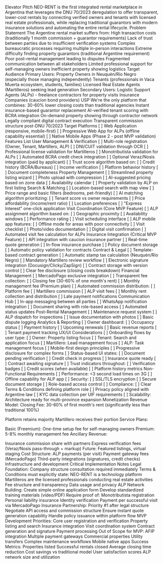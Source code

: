 Elevator Pitch
NEO-RENT is the first integrated rental marketplace in Argentina that leverages the DNU 70/2023 deregulation to offer transparent, lower-cost rentals by connecting verified owners and tenants with licensed real estate professionals, while replacing traditional guarantors with modern insurance solutions and automating the entire rental lifecycle.
Problem Statement
The Argentine rental market suffers from:
High transaction costs (traditionally 1 month commission + guarantor requirements)
Lack of trust between parties due to insufficient verification systems
Complex bureaucratic processes requiring multiple in-person interactions
Extreme difficulty finding property guarantors (traditional Argentine requirement)
Poor post-rental management leading to disputes
Fragmented communication between all stakeholders
Limited professional support for self-managing owners
Inefficient property showing logistics
Target Audience
Primary Users:
Property Owners in Neuquén/Río Negro (especially those managing independently)
Tenants (professionals in Vaca Muerta ecosystem, students, families)
Licensed Real Estate Agents (Martilleros) seeking lead generation
Secondary Users:
Logistic Support Agents (ALPs) - freelance contractors for property visits
Insurance Companies (caucion bond providers)
USP
We're the only platform that combines:
30-60% lower closing costs than traditional agencies
Instant insurance-based guarantor replacement
AI-verified tenant scoring with BCRA integration
On-demand property showing through contractor network
Legally compliant digital contract execution
Transparent commission structure post-DNU 70/2023
Target Platforms
[ ] Web Application (responsive, mobile-first)
[ ] Progressive Web App for ALPs (offline capability essential)
[ ] Native Mobile Apps (Phase 2 - post MVP validation)
Features List
User Management & Verification
[ ] Multi-role registration (Owner, Tenant, Martillero, ALP)
[ ] DNI/CUIT validation through OCR
[ ] Professional license validation for Martilleros
[ ] Monotributista validation for ALPs
[ ] Automated BCRA credit check integration
[ ] Optional Veraz/Nosis integration (paid by applicant)
[ ] Trust score algorithm based on:
[ ] Credit history (BCRA/Bureaus)
[ ] Income verification
[ ] Platform behavior history
[ ] Document completeness
Property Management
[ ] Streamlined property listing wizard
[ ] Photo upload with compression
[ ] AI-suggested pricing based on zone data
[ ] Availability calendar
[ ] Property validation by ALP on first listing
Search & Matching
[ ] Location-based search with map view
[ ] Price range and basic filters (bedrooms, pet-friendly)
[ ] AI matching algorithm prioritizing:
[ ] Tenant score vs owner requirements
[ ] Price affordability (income/rent ratio)
[ ] Location preferences
[ ] "Express Interest" one-click application
Visit Coordination (Core MVP Feature)
[ ] ALP assignment algorithm based on:
[ ] Geographic proximity
[ ] Availability windows
[ ] Performance rating
[ ] Visit scheduling interface
[ ] ALP mobile app features:
[ ] Offline mode for areas with poor connectivity
[ ] Visit checklist
[ ] Photo/video documentation
[ ] Digital visit confirmation
[ ] Automated visit fee calculation for ALPs
Insurance Integration (Critical MVP Feature)
[ ] API integration with caucion insurance partner
[ ] Real-time quote generation
[ ] In-flow insurance purchase
[ ] Policy document storage
[ ] Automatic policy validation for contracts
Contract & Legal
[ ] Template-based contract generation
[ ] Automatic stamp tax calculation (Neuquén/Río Negro)
[ ] Mandatory Martillero review workflow
[ ] Electronic signature integration (Docusign/Clicky/ZapSign)
[ ] Contract storage with version control
[ ] Clear fee disclosure (closing costs breakdown)
Financial Management
[ ] MercadoPago exclusive integration
[ ] Transparent fee collection:
[ ] Closing fee (30-60% of one month's rent)
[ ] Monthly management fee (Premium plan)
[ ] Automated commission distribution:
[ ] Platform fee
[ ] Martillero commission
[ ] ALP visit fees
[ ] Monthly rent collection and distribution
[ ] Late payment notifications
Communication Hub
[ ] In-app messaging between all parties
[ ] WhatsApp notification integration
[ ] Document sharing with role-based access
[ ] Automated status updates
Post-Rental Management
[ ] Maintenance request system
[ ] ALP dispatch for inspections
[ ] Issue documentation with photos
[ ] Basic dispute logging
Analytics & Reporting
[ ] Owner dashboard:
[ ] Occupancy status
[ ] Payment history
[ ] Upcoming renewals
[ ] Basic revenue reports
[ ] Tenant payment tracking
UX/UI Considerations
[ ] Onboarding flows by user type:
[ ] Owner: Property listing focus
[ ] Tenant: Search and application focus
[ ] Martillero: Lead management focus
[ ] ALP: Task management focus
[ ] Mobile-first design principles
[ ] Progressive disclosure for complex forms
[ ] Status-based UI states:
[ ] Document pending verification
[ ] Credit check in progress
[ ] Insurance quote ready
[ ] Contract awaiting signature
[ ] Trust indicators throughout:
[ ] Verification badges
[ ] Credit scores (when available)
[ ] Platform history metrics
Non-Functional Requirements
[ ] Performance: <3 second load times on 3G
[ ] Offline capability for ALP app
[ ] Security:
[ ] SSL/TLS encryption
[ ] Secure document storage
[ ] Role-based access control
[ ] Compliance:
[ ] Clear Terms & Conditions defining platform role
[ ] Privacy policy aligned with Argentine law
[ ] KYC data collection per UIF requirements
[ ] Scalability: Architecture ready for multi-province expansion
Monetization
Revenue Model:
Closing Fee: 30-60% of first month's rent (significantly less than traditional 100%)


Platform retains majority
Martillero receives their portion
Service Plans:


Basic (Freemium): One-time setup fee for self-managing owners
Premium: 5-8% monthly management fee
Ancillary Revenue:


Insurance commission share with partners
Express verification fees (Veraz/Nosis pass-through + markup)
Future: Featured listings, virtual staging
Cost Structure:
ALP payments (per visit)
Payment gateway fees (MercadoPago)
Third-party integrations (signatures, credit checks)
Infrastructure and development
Critical Implementation Notes
Legal Foundation:
Company structure consultation required immediately
Terms & Conditions must explicitly state:
NEO-RENT is a technology platform
Martilleros are the licensed professionals conducting real estate activities
Fee structure and transparency
Data usage and privacy
ALP Network Building:
Create simple online application form
Develop standardized training materials (video/PDF)
Require proof of:
Monotributista registration
Personal liability insurance
Identity verification
Payment per successful visit via MercadoPago
Insurance Partnership:
Priority #1 after legal structure
Negotiate API access and commission structure
Ensure instant quote generation capability
Handle policy issuance within platform flow
MVP Development Priorities:
Core user registration and verification
Property listing and search
Insurance integration
Visit coordination system
Contract generation and signature
Payment processing
Out of Scope for MVP:
AFIP integration
Multiple payment gateways
Commercial properties
Utility transfers
Complex maintenance workflows
Mobile native apps
Success Metrics:
Properties listed
Successful rentals closed
Average closing time reduction
Cost savings vs traditional model
User satisfaction scores
ALP network size and utilization
